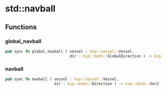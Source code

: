 # std::navball



## Functions


### global_navball

```rust
pub sync fn global_navball ( vessel : ksp::vessel::Vessel,
                             dir : ksp::math::GlobalDirection ) -> ksp::math::Vec3
```



### navball

```rust
pub sync fn navball ( vessel : ksp::vessel::Vessel,
                      dir : ksp::math::Direction ) -> ksp::math::Vec3
```


